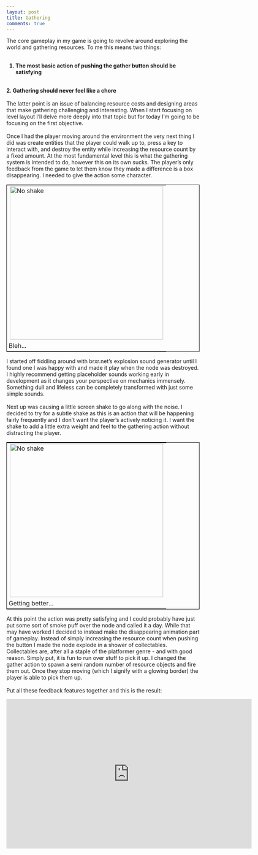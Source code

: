 ```yaml
---
layout: post
title: Gathering
comments: true
---
```

The core gameplay in my game is going to revolve around exploring the world and gathering resources. To me this means two things: 
<br/><br/>
<b>
1.	The most basic action of pushing the gather button should be satisfying
<br/>
2.	Gathering should never feel like a chore
</b>
<br/>
<br/>
The latter point is an issue of balancing resource costs and designing areas that make gathering challenging and interesting. When I start focusing on level layout I’ll delve more deeply into that topic but for today I’m going to be focusing on the first objective. 
<br/><br/>
Once I had the player moving around the environment the very next thing I did was create entities that the player could walk up to, press a key to interact with, and destroy the entity while increasing the resource count by a fixed amount. At the most fundamental level this is what the gathering system is intended to do, however this on its own sucks. The player’s only feedback from the game to let them know they made a difference is a box disappearing. I needed to give the action some character.
<br/>
<table style="border: 1px solid black; margin-left:auto; margin-right:auto;">
  <tr>
    <td>
      <img src="{{ site.baseurl }}/images/gathering_noshake.gif" alt="No shake" style="width: 400px;"/>
    </td>
  </tr>
  <tr>
    <td style="padding-left: 5px;">
      Bleh...
    </td>
  </tr>
</table>

I started off fiddling around with brxr.net’s explosion sound generator until I found one I was happy with and made it play when the node was destroyed. I highly recommend getting placeholder sounds working early in development as it changes your perspective on mechanics immensely. Something dull and lifeless can be completely transformed with just some simple sounds. 
<br/><br/>
Next up was causing a little screen shake to go along with the noise. I decided to try for a subtle shake as this is an action that will be happening fairly frequently and I don’t want the player’s actively noticing it. I want the shake to add a little extra weight and feel to the gathering action without distracting the player.
<br/>

<table style="border: 1px solid black; margin-left:auto; margin-right:auto;">
  <tr>
    <td>
      <img src="{{ site.baseurl }}/images/gathering_shake.gif" alt="No shake" style="width: 400px;"/>
    </td>
  </tr>
  <tr>
    <td style="padding-left: 5px;">
      Getting better...
    </td>
  </tr>
</table>


At this point the action was pretty satisfying and I could probably have just put some sort of smoke puff over the node and called it a day. While that may have worked I decided to instead make the disappearing animation part of gameplay. Instead of simply increasing the resource count when pushing the button I made the node explode in a shower of collectables. Collectables are, after all a staple of the platformer genre - and with good reason. Simply put, it is fun to run over stuff to pick it up. I changed the gather action to spawn a semi random number of resource objects and fire them out. Once they stop moving (which I signify with a glowing border) the player is able to pick them up.  
<br/>
Put all these feedback features together and this is the result:

<iframe width="640" height="390" src="https://www.youtube.com/embed/L-OcOxOHelM" frameborder="0" allowfullscreen></iframe>
